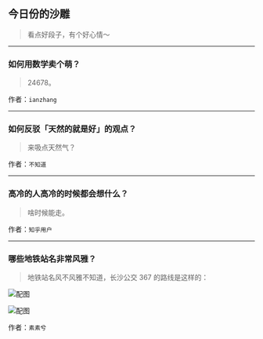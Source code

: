 ## 今日份的沙雕

> 看点好段子，有个好心情～


 
---

### 如何用数学卖个萌？

> 24678。


作者：`ianzhang`

---

### 如何反驳「天然的就是好」的观点？

> 来吸点天然气？


作者：`不知道`

---

### 高冷的人高冷的时候都会想什么？

> 啥时候能走。


作者：`知乎用户`

---

### 哪些地铁站名非常风雅？

> 地铁站名风不风雅不知道，长沙公交 367 的路线是这样的：



![配图](http://pic3.zhimg.com/70/f2c40253c6c8ce4543d7332e382706aa_b.jpg)



![配图](https://pic4.zhimg.com/v2-d1dcfaef1f3e015ff221add3e465af4b_b.png)


作者：`素素兮`